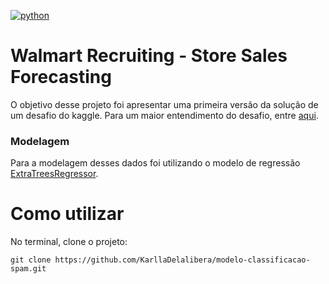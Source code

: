 [![python](https://img.shields.io/badge/python-3.8-blue.svg)](https://www.python.org/)

# Walmart Recruiting - Store Sales Forecasting

O objetivo desse projeto foi apresentar uma primeira versão da solução de um desafio do kaggle. Para um maior entendimento do desafio, entre [aqui](https://www.kaggle.com/c/walmart-recruiting-store-sales-forecasting).

### Modelagem

Para a modelagem desses dados foi utilizando o modelo de regressão [ExtraTreesRegressor](https://scikit-learn.org/stable/modules/generated/sklearn.ensemble.ExtraTreesRegressor.html).

# Como utilizar

No terminal, clone o projeto:

```
git clone https://github.com/KarllaDelalibera/modelo-classificacao-spam.git
```

